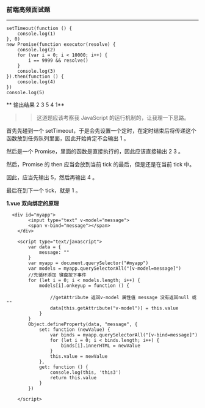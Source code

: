 ### 前端高频面试题
***
```
setTimeout(function () {
    console.log(1)
}, 0)
new Promise(function executor(resolve) {
    console.log(2)
    for (var i = 0; i < 10000; i++) {
        i == 9999 && resolve()
    }
    console.log(3)
}).then(function () {
    console.log(4)
})
console.log(5)
```
** 输出结果 2 3 5 4 1**
>> 这道题应该考察我 JavaScript 的运行机制的，让我理一下思路。

首先先碰到一个 setTimeout，于是会先设置一个定时，在定时结束后将传递这个函数放到任务队列里面，因此开始肯定不会输出 1 。

然后是一个 Promise，里面的函数是直接执行的，因此应该直接输出 2 3 。

然后，Promise 的 then 应当会放到当前 tick 的最后，但是还是在当前 tick 中。

因此，应当先输出 5，然后再输出 4 。

最后在到下一个 tick，就是 1 。
 
**1.vue 双向绑定的原理**

```
  <div id="myapp">
        <input type="text" v-model="message">
        <span v-bind="message"></span>
    </div>
  
    <script type="text/javascript">
        var data = {
            message: ""
        }
        var myapp = document.querySelector("#myapp")
        var models = myapp.querySelectorAll("[v-model=message]")
        //先循环添加 键盘按下事件
        for (let i = 0; i < models.length; i++) {
            models[i].onkeyup = function () {

                //getAttribute 返回v-model 属性值 message 没有返回null 或 ""
                data[this.getAttribute("v-model")] = this.value
            }
        }
        Object.defineProperty(data, "message", {
            set: function (newValue) {
                var binds = myapp.querySelectorAll("[v-bind=message]")
                for (let i = 0; i < binds.length; i++) {
                    binds[i].innerHTML = newValue
                }
                this.value = newValue
            },
            get: function () {
                console.log(this, 'this3')
                return this.value
            }
        })
      
    </script>

```

